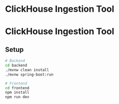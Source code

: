 # ClickHouse Ingestion Tool
# ClickHouse Ingestion Tool

## Setup
```bash
# Backend
cd backend
./mvnw clean install
./mvnw spring-boot:run

# Frontend
cd frontend
npm install
npm run dev